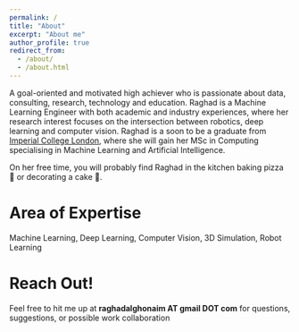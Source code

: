```yaml
---
permalink: /
title: "About"
excerpt: "About me"
author_profile: true
redirect_from: 
  - /about/
  - /about.html
---
```


A goal-oriented and motivated high achiever who is passionate about data, consulting, research, technology and education. Raghad is a Machine Learning Engineer with both academic and industry experiences, where her research interest focuses on the intersection between robotics, deep learning and computer vision. Raghad is a soon to be a graduate from [Imperial College London](https://www.imperial.ac.uk/computing/prospective-students/courses/pg/msc-specialist-degrees/aiml/), where she will gain her MSc in Computing specialising in Machine Learning and Artificial Intelligence.

On her free time, you will probably find Raghad in the kitchen baking pizza 🍕 or decorating a cake 🍰.

Area of Expertise 
======
Machine Learning, Deep Learning, Computer Vision, 3D Simulation, Robot Learning


Reach Out!
======
Feel free to hit me up at <b>raghadalghonaim AT gmail DOT com</b> for questions, suggestions, or possible work collaboration